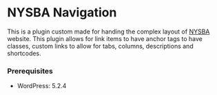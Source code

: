 # NYSBA Navigation

This is a plugin custom made for handing the complex layout of [NYSBA](https://nysba.org) website. This plugin allows for link items to have anchor tags to have classes, custom links to allow for tabs, columns, descriptions and shortcodes.

### Prerequisites
* WordPress: 5.2.4
